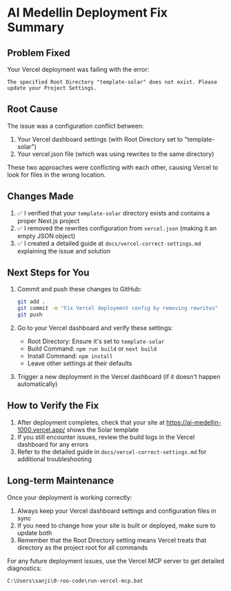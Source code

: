 # AI Medellin Deployment Fix Summary

## Problem Fixed

Your Vercel deployment was failing with the error:
```
The specified Root Directory "template-solar" does not exist. Please update your Project Settings.
```

## Root Cause

The issue was a configuration conflict between:
1. Your Vercel dashboard settings (with Root Directory set to "template-solar")
2. Your vercel.json file (which was using rewrites to the same directory)

These two approaches were conflicting with each other, causing Vercel to look for files in the wrong location.

## Changes Made

1. ✅ I verified that your `template-solar` directory exists and contains a proper Next.js project
2. ✅ I removed the rewrites configuration from `vercel.json` (making it an empty JSON object)
3. ✅ I created a detailed guide at `docs/vercel-correct-settings.md` explaining the issue and solution

## Next Steps for You

1. Commit and push these changes to GitHub:
   ```bash
   git add .
   git commit -m "Fix Vercel deployment config by removing rewrites"
   git push
   ```

2. Go to your Vercel dashboard and verify these settings:
   - Root Directory: Ensure it's set to `template-solar`
   - Build Command: `npm run build` or `next build`
   - Install Command: `npm install`
   - Leave other settings at their defaults

3. Trigger a new deployment in the Vercel dashboard (if it doesn't happen automatically)

## How to Verify the Fix

1. After deployment completes, check that your site at https://ai-medellin-1000.vercel.app/ shows the Solar template
2. If you still encounter issues, review the build logs in the Vercel dashboard for any errors
3. Refer to the detailed guide in `docs/vercel-correct-settings.md` for additional troubleshooting

## Long-term Maintenance

Once your deployment is working correctly:

1. Always keep your Vercel dashboard settings and configuration files in sync
2. If you need to change how your site is built or deployed, make sure to update both
3. Remember that the Root Directory setting means Vercel treats that directory as the project root for all commands

For any future deployment issues, use the Vercel MCP server to get detailed diagnostics:
```bash
C:\Users\sanji\0-roo-code\run-vercel-mcp.bat